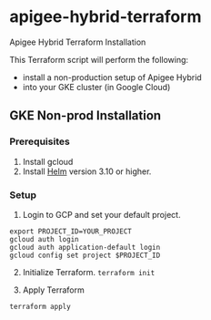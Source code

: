 # apigee-hybrid-terraform
Apigee Hybrid Terraform Installation

This Terraform script will perform the following:
* install a non-production setup of Apigee Hybrid 
* into your GKE cluster (in Google Cloud)

## GKE Non-prod Installation

### Prerequisites
1. Install gcloud
2. Install [Helm](https://helm.sh/docs/) version 3.10 or higher. 

### Setup
1. Login to GCP and set your default project. 
```shell
export PROJECT_ID=YOUR_PROJECT
gcloud auth login
gcloud auth application-default login
gcloud config set project $PROJECT_ID
```

2. Initialize Terraform.
`terraform init`

3. Apply Terraform
```shell
terraform apply
```





